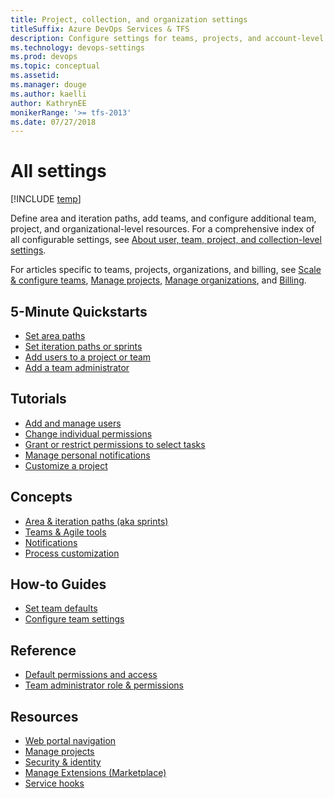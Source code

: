 ```yaml
---
title: Project, collection, and organization settings
titleSuffix: Azure DevOps Services & TFS
description: Configure settings for teams, projects, and account-level objects
ms.technology: devops-settings
ms.prod: devops
ms.topic: conceptual
ms.assetid: 
ms.manager: douge
ms.author: kaelli
author: KathrynEE
monikerRange: '>= tfs-2013'
ms.date: 07/27/2018
---
```


# All settings 

[!INCLUDE [temp](../../_shared/version-vsts-tfs-all-versions.md)] 

Define area and iteration paths, add teams, and configure additional team, project, and organizational-level resources. For a comprehensive index of all configurable settings, see [About user, team, project, and collection-level settings](about-settings.md). 

For articles specific to teams, projects, organizations, and billing, see [Scale & configure teams](scale/index.md), [Manage projects](../projects/index.md), [Manage organizations](../accounts/index.md), and [Billing](../billing/index.md).

## 5-Minute Quickstarts    
- [Set area paths](set-area-paths.md)
- [Set iteration paths or sprints](set-iteration-paths-sprints.md) 
- [Add users to a project or team](../security/add-users-team-project.md?toc=/azure/devops/organizations/settings/toc.json&bc=/azure/devops/organizations/settings/breadcrumb/toc.json)  
- [Add a team administrator](../../organizations/settings/add-team-administrator.md?toc=/azure/devops/organizations/settings/toc.json&bc=/azure/devops/organizations/settings/breadcrumb/toc.json) 


## Tutorials

- [Add and manage users](../accounts/add-organization-users-from-user-hub.md?toc=/azure/devops/organizations/settings/toc.json&bc=/azure/devops/organizations/settings/breadcrumb/toc.json)  
- [Change individual permissions](../security/change-individual-permissions.md) 
- [Grant or restrict permissions to select tasks](../security/restrict-access.md) 
- [Manage personal notifications](../../notifications/howto-manage-personal-notifications.md) 
- [Customize a project](./work/customize-process.md) 


## Concepts 

- [Area & iteration paths (aka sprints)](about-areas-iterations.md) 
- [Teams & Agile tools](about-teams-and-settings.md) 
- [Notifications](../../notifications/about-notifications.md)   
- [Process customization](./work/inheritance-process-model.md)        


## How-to Guides
- [Set team defaults](set-team-defaults.md)    
- [Configure team settings](configure-team-settings.md)   


## Reference
- [Default permissions and access](../security/permissions-access.md?toc=/azure/devops/organizations/settings/toc.json&bc=/azure/devops/organizations/settings/breadcrumb/toc.json)  
- [Team administrator role & permissions](../../organizations/settings/team-administrator-permissions.md?toc=/azure/devops/organizations/settings/toc.json&bc=/azure/devops/organizations/settings/breadcrumb/toc.json)  


## Resources 
- [Web portal navigation](../../project/navigation/index.md) 
- [Manage projects](../projects/index.md) 
- [Security & identity](../security/index.md) 
- [Manage Extensions (Marketplace)](../../marketplace/index.md) 
- [Service hooks](../../service-hooks/index.md) 
 